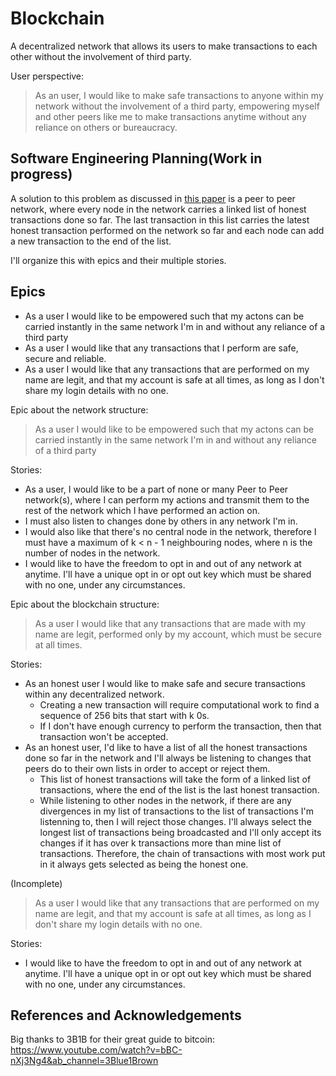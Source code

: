 # Blockchain

A decentralized network that allows its users to make transactions to each other without the involvement of third party.

User perspective:

> As an user, I would like to make safe transactions to anyone within my network without the involvement of a third party, empowering myself and other peers like me to make 
> transactions anytime without any reliance on others or bureaucracy.

## Software Engineering Planning(Work in progress)

A solution to this problem as discussed in [this paper](https://bitcoin.org/bitcoin.pdf) is a peer to peer network, where every node in the network carries a linked list of honest transactions done so far. The last transaction in this list carries the latest honest transaction performed on the network so far and each node can add a new transaction to the end of the list.

I'll organize this with epics and their multiple stories.

## Epics

- As a user I would like to be empowered such that my actons can be carried instantly in the same network I'm in and without any reliance of a third party
- As a user I would like that any transactions that I perform are safe, secure and reliable.
- As a user I would like that any transactions that are performed on my name are legit, and that my account is safe at all times, as long as I don't share my login details with no one.


Epic about the network structure:
> As a user I would like to be empowered such that my actons can be carried instantly in the same network I'm in and without any reliance of a third party

Stories:
- As a user, I would like to be a part of none or many Peer to Peer network(s), where I can perform my actions and transmit them to the rest of the network which I have performed an action on.
- I must also listen to changes done by others in any network I'm in.
- I would also like that there's no central node in the network, therefore I must have a maximum of k < n - 1 neighbouring nodes, where n is the number of nodes in the network.
- I would like to have the freedom to opt in and out of any network at anytime. I'll have a unique opt in or opt out key which must be shared with no one, under any circumstances.

Epic about the blockchain structure:
> As a user I would like that any transactions that are made with my name are legit, performed only by my account, which must be secure at all times.

Stories:
- As an honest user I would like to make safe and secure transactions within any decentralized network. 
  - Creating a new transaction will require computational work to find a sequence of 256 bits that start with k 0s.
  - If I don't have enough currency to perform the transaction, then that transaction won't be accepted.
- As an honest user, I'd like to have a list of all the honest transactions done so far in the network and I'll always be listening to changes that peers do to their own lists in order to accept or reject them.
  - This list of honest transactions will take the form of a linked list of transactions, where the end of the list is the last honest transaction.
  - While listening to other nodes in the network, if there are any divergences in my list of transactions to the list of transactions I'm listenning to, then I will reject those changes. I'll always select the longest list of transactions being broadcasted and I'll only accept its changes if it has over k transactions more than mine list of transactions. Therefore, the chain of transactions with most work put in it always gets selected as being the honest one.

(Incomplete)
> As a user I would like that any transactions that are performed on my name are legit, and that my account is safe at all times, as long as I don't share my login details with no one.

Stories:
- I would like to have the freedom to opt in and out of any network at anytime. I'll have a unique opt in or opt out key which must be shared with no one, under any circumstances.


## References and Acknowledgements

Big thanks to 3B1B for their great guide to bitcoin: https://www.youtube.com/watch?v=bBC-nXj3Ng4&ab_channel=3Blue1Brown
